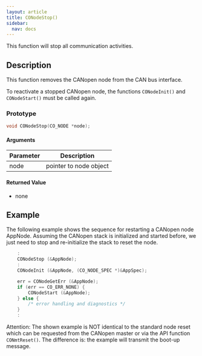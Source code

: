 ```yaml
---
layout: article
title: CONodeStop()
sidebar:
  nav: docs
---
```


This function will stop all communication activities.

<!--more-->

## Description

This function removes the CANopen node from the CAN bus interface.

To reactivate a stopped CANopen node, the functions `CONodeInit()` and `CONodeStart()` must be called again.

### Prototype

```c
void CONodeStop(CO_NODE *node);
```

#### Arguments

| Parameter | Description |
| --- | --- |
| node | pointer to node object |

#### Returned Value

- none

## Example

The following example shows the sequence for restarting a CANopen node AppNode. Assuming the CANopen stack is initialized and started before, we just need to stop and re-initialize the stack to reset the node.

```c
    :
    CONodeStop (&AppNode);
    :
    CONodeInit (&AppNode, (CO_NODE_SPEC *)&AppSpec);

    err = CONodeGetErr (&AppNode);
    if (err == CO_ERR_NONE) {
        CONodeStart (&AppNode);
    } else {
        /* error handling and diagnostics */
    }
    :
```

Attention: The shown example is NOT identical to the standard node reset which can be requested from the CANopen master or via the API function `CONmtReset()`. The difference is: the example will transmit the boot-up message.
